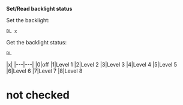 __Set/Read backlight status__

Set the backlight:

	BL x

Get the backlight status:

	BL
	
	
|x|
|---|---|
|0|off
|1|Level 1
|2|Level 2
|3|Level 3
|4|Level 4
|5|Level 5
|6|Level 6
|7|Level 7
|8|Level 8


# not checked
